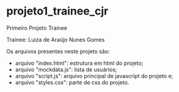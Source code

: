 # projeto1_trainee_cjr
Primeiro Projeto Trainee

Trainee: Luiza de Araújo Nunes Gomes

Os arquivos presentes neste projeto são:
 - arquivo "index.html": estrutura em html do projeto;
 - arquivo "mockdata.js": lista de usuários;
 - arquivo "script.js": arquivo principal de javascript do projeto e;
 - arquivo "styles.css": parte de css do projeto.

